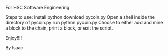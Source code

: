 For HSC Software Engineering

Steps to use:
Install python
download pycoin.py
Open a shell inside the directory of pycoin.py
run python pycoin.py
Choose to either add and mine a block to the chain, print a block, or exit the script.

Enjoy!!!!

By Isaac